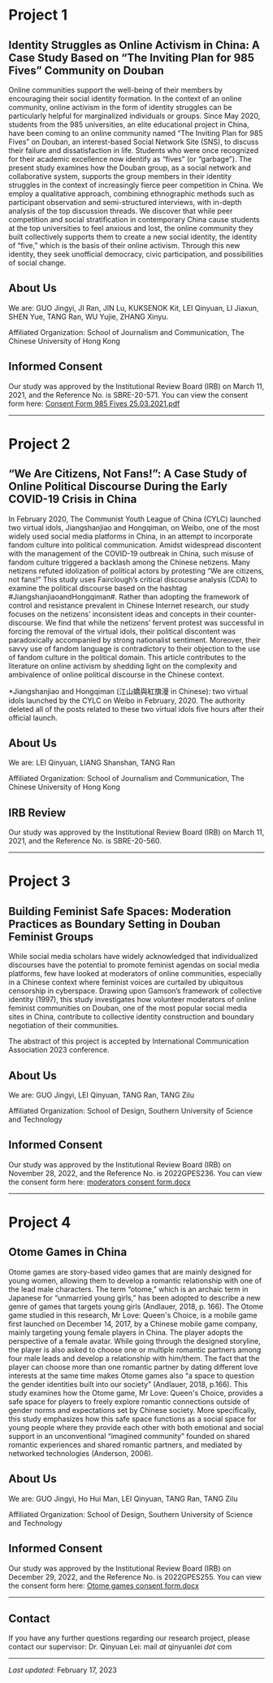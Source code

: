 # Project 1

## Identity Struggles as Online Activism in China: A Case Study Based on “The Inviting Plan for 985 Fives” Community on Douban

Online communities support the well-being of their members by encouraging their social identity formation. In the context of an online community, online activism in the form of identity struggles can be particularly helpful for marginalized individuals or groups. Since May 2020, students from the 985 universities, an elite educational project in China, have been coming to an online community named “The Inviting Plan for 985 Fives” on Douban, an interest-based Social Network Site (SNS), to discuss their failure and dissatisfaction in life. Students who were once recognized for their academic excellence now identify as “fives” (or “garbage”). The present study examines how the Douban group, as a social network and collaborative system, supports the group members in their identity struggles in the context of increasingly fierce peer competition in China. We employ a qualitative approach, combining ethnographic methods such as participant observation and semi-structured interviews, with in-depth analysis of the top discussion threads. We discover that while peer competition and social stratification in contemporary China cause students at the top universities to feel anxious and lost, the online community they built collectively supports them to create a new social identity, the identity of “five,” which is the basis of their online activism. Through this new identity, they seek unofficial democracy, civic participation, and possibilities of social change.

## About Us

We are: GUO Jingyi, JI Ran, JIN Lu, KUKSENOK Kit, LEI Qinyuan, LI Jiaxun, SHEN Yue, TANG Ran, WU Yujie, ZHANG Xinyu.

Affiliated Organization:  School of Journalism and Communication, The Chinese University of Hong Kong

## Informed Consent

Our study was approved by the Institutional Review Board (IRB) on March 11, 2021, and the Reference No. is SBRE-20-571. You can view the consent form here: [Consent Form 985 Fives 25.03.2021.pdf](https://github.com/dccc-rg/dccc-rg.github.io/files/6210114/Consent.Form.985.Fives.25.03.2021.pdf)

---

# Project 2

## “We Are Citizens, Not Fans!”: A Case Study of Online Political Discourse During the Early COVID-19 Crisis in China

In February 2020, The Communist Youth League of China (CYLC) launched two virtual idols, Jiangshanjiao and Hongqiman, on Weibo, one of the most widely used social media platforms in China, in an attempt to incorporate fandom culture into political communication. Amidst widespread discontent with the management of the COVID-19 outbreak in China, such misuse of fandom culture triggered a backlash among the Chinese netizens. Many netizens refuted idolization of political actors by protesting “We are citizens, not fans!” This study uses Fairclough’s critical discourse analysis (CDA) to examine the political discourse based on the hashtag #JiangshanjiaoandHongqiman#. Rather than adopting the framework of control and resistance prevalent in Chinese Internet research, our study focuses on the netizens’ inconsistent ideas and concepts in their counter-discourse. We find that while the netizens’ fervent protest was successful in forcing the removal of the virtual idols, their political discontent was paradoxically accompanied by strong nationalist sentiment. Moreover, their savvy use of fandom language is contradictory to their objection to the use of fandom culture in the political domain. This article contributes to the literature on online activism by shedding light on the complexity and ambivalence of online political discourse in the Chinese context.

*Jiangshanjiao and Hongqiman (江山嬌與紅旗漫 in Chinese): two virtual idols launched by the CYLC on Weibo in February, 2020. The authority deleted all of the posts related to these two virtual idols five hours after their official launch.

## About Us

We are: LEI Qinyuan, LIANG Shanshan, TANG Ran

Affiliated Organization:  School of Journalism and Communication, The Chinese University of Hong Kong

## IRB Review

Our study was approved by the Institutional Review Board (IRB) on March 11, 2021, and the Reference No. is SBRE-20-560. 

---

# Project 3

## Building Feminist Safe Spaces: Moderation Practices as Boundary Setting in Douban Feminist Groups

While social media scholars have widely acknowledged that individualized discourses have the potential to promote feminist agendas on social media platforms, few have looked at moderators of online communities, especially in a Chinese context where feminist voices are curtailed by ubiquitous censorship in cyberspace. Drawing upon Gamson’s framework of collective identity (1997), this study investigates how volunteer moderators of online feminist communities on Douban, one of the most popular social media sites in China, contribute to collective identity construction and boundary negotiation of their communities.

The abstract of this project is accepted by International Communication Association 2023 conference.

## About Us

We are: GUO Jingyi, LEI Qinyuan, TANG Ran, TANG Zilu

Affiliated Organization:  School of Design, Southern University of Science and Technology

## Informed Consent

Our study was approved by the Institutional Review Board (IRB) on November 28, 2022, and the Reference No. is 2022GPES236. You can view the consent form here: [moderators consent form.docx](https://raw.githubusercontent.com/dccc-rg/dccc-rg.github.io/main/moderators%20consent%20form.docx)

---

# Project 4

## Otome Games in China

Otome games are story-based video games that are mainly designed for young women, allowing them to develop a romantic relationship with one of the lead male characters. The term “otome,” which is an archaic term in Japanese for “unmarried young girls,” has been adopted to describe a new genre of games that targets young girls (Andlauer, 2018, p. 166). The Otome game studied in this research, Mr Love: Queen's Choice, is a mobile game first launched on December 14, 2017, by a Chinese mobile game company, mainly targeting young female players in China. The player adopts the perspective of a female avatar. While going through the designed storyline, the player is also asked to choose one or multiple romantic partners among four male leads and develop a relationship with him/them. The fact that the player can choose more than one romantic partner by dating different love interests at the same time makes Otome games also “a space to question the gender identities built into our society” (Andlauer, 2018, p.166). This study examines how the Otome game, Mr Love: Queen's Choice, provides a safe space for players to freely explore romantic connections outside of gender norms and expectations set by Chinese society. More specifically, this study emphasizes how this safe space functions as a social space for young people where they provide each other with both emotional and social support in an unconventional “imagined community” founded on shared romantic experiences and shared romantic partners, and mediated by networked technologies (Anderson, 2006). 

## About Us

We are: GUO Jingyi, Ho Hui Man, LEI Qinyuan, TANG Ran, TANG Zilu

Affiliated Organization:  School of Design, Southern University of Science and Technology

## Informed Consent

Our study was approved by the Institutional Review Board (IRB) on December 29, 2022, and the Reference No. is 2022GPES255. You can view the consent form here: [Otome games consent form.docx](https://raw.githubusercontent.com/dccc-rg/dccc-rg.github.io/main/Otome%20games%20consent%20form.docx)

---

## Contact

If you have any further questions regarding our research project, please contact our supervisor: Dr. Qinyuan Lei: mail _at_ qinyuanlei _dot_ com 

---

_Last updated_: February 17, 2023
